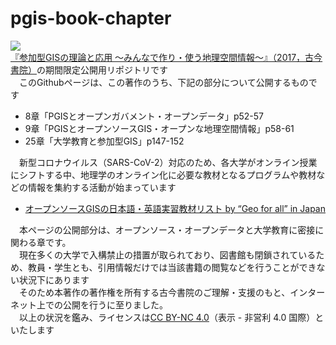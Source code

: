 # pgis-book-chapter
![](https://i.imgur.com/7vfcHWj.jpg)<br>
[『参加型GISの理論と応用 〜みんなで作り・使う地理空間情報〜』（2017，古今書院）](http://www.kokon.co.jp/book/b281804.html)の期間限定公開用リポジトリです<br>
　このGithubページは、この著作のうち、下記の部分について公開するものです

* 8章「PGISとオープンガバメント・オープンデータ」p52-57
* 9章「PGISとオープンソースGIS・オープンな地理空間情報」p58-61
* 25章「大学教育と参加型GIS」p147-152

　新型コロナウイルス（SARS-CoV-2）対応のため、各大学がオンライン授業にシフトする中、地理学のオンライン化に必要な教材となるプログラムや教材などの情報を集約する活動が始まっています

* [オープンソースGISの日本語・英語実習教材リスト by “Geo for all” in Japan](https://hackmd.io/@tosseto/geoforalljapan)

　本ページの公開部分は、オープンソース・オープンデータと大学教育に密接に関わる章です。<br>
　現在多くの大学で入構禁止の措置が取られており、図書館も閉鎖されているため、教員・学生とも、引用情報だけでは当該書籍の閲覧などを行うことができない状況下にあります<br>
　そのため本著作の著作権を所有する古今書院のご理解・支援のもと、インターネット上での公開を行うに至りました。<br>
　以上の状況を鑑み、ライセンスは[CC BY-NC 4.0](https://creativecommons.org/licenses/by-nc/4.0/deed.ja)（表示 - 非営利 4.0 国際）といたします
